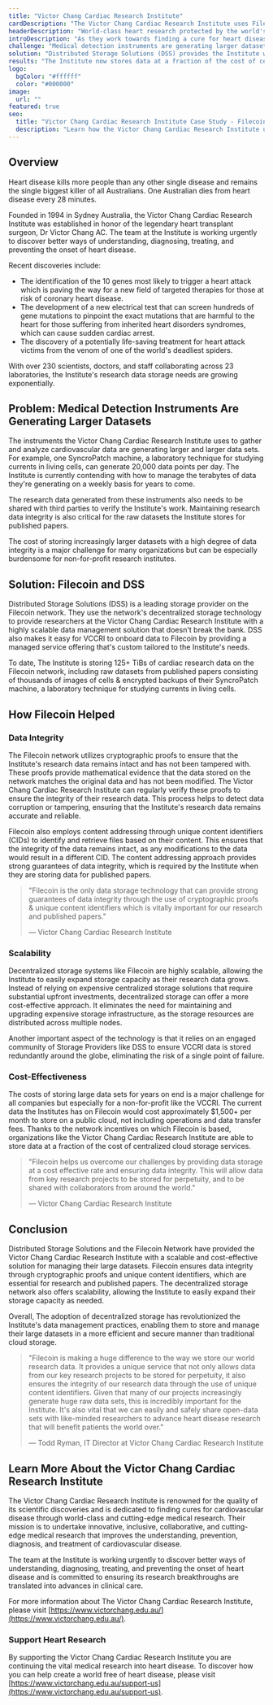 ```yaml
---
title: "Victor Chang Cardiac Research Institute"
cardDescription: "The Victor Chang Cardiac Research Institute uses Filecoin to securely store and preserve over 125 TiB of vital cardiac research data."
headerDescription: "World-class heart research protected by the world's largest decentralized storage network."
introDescription: "As they work towards finding a cure for heart disease, The Victor Chang Cardiac Research Institute is utilizing Filecoin to safeguard and share research data."
challenge: "Medical detection instruments are generating larger datasets, with one SyncroPatch machine generating 20,000 data points per day. The Institute needs to manage terabytes of data weekly while maintaining research data integrity for published papers and sharing data with third parties for verification."
solution: "Distributed Storage Solutions (DSS) provides the Institute with a managed Filecoin storage service, enabling them to store 125+ TiBs of cardiac research data including raw datasets from published papers and encrypted backups of their SyncroPatch machine data."
results: "The Institute now stores data at a fraction of the cost of centralized cloud storage (saving $1,500+ monthly), with strong data integrity guarantees through cryptographic proofs and unique content identifiers, ensuring research data remains accurate and reliable for published papers."
logo:
  bgColor: "#ffffff"
  color: "#000000"
image:
  url: ""
featured: true
seo:
  title: "Victor Chang Cardiac Research Institute Case Study - Filecoin for Medical Research Data"
  description: "Learn how the Victor Chang Cardiac Research Institute uses Filecoin to store 125+ TiB of cardiac research data with cryptographic integrity guarantees."
---
```


## Overview

Heart disease kills more people than any other single disease and remains the single biggest killer of all Australians. One Australian dies from heart disease every 28 minutes.

Founded in 1994 in Sydney Australia, the Victor Chang Cardiac Research Institute was established in honor of the legendary heart transplant surgeon, Dr Victor Chang AC. The team at the Institute is working urgently to discover better ways of understanding, diagnosing, treating, and preventing the onset of heart disease.

Recent discoveries include:

- The identification of the 10 genes most likely to trigger a heart attack which is paving the way for a new field of targeted therapies for those at risk of coronary heart disease.
- The development of a new electrical test that can screen hundreds of gene mutations to pinpoint the exact mutations that are harmful to the heart for those suffering from inherited heart disorders syndromes, which can cause sudden cardiac arrest.
- The discovery of a potentially life-saving treatment for heart attack victims from the venom of one of the world's deadliest spiders.

With over 230 scientists, doctors, and staff collaborating across 23 laboratories, the Institute's research data storage needs are growing exponentially.

## Problem: Medical Detection Instruments Are Generating Larger Datasets

The instruments the Victor Chang Cardiac Research Institute uses to gather and analyze cardiovascular data are generating larger and larger data sets. For example, one SyncroPatch machine, a laboratory technique for studying currents in living cells, can generate 20,000 data points per day. The Institute is currently contending with how to manage the terabytes of data they're generating on a weekly basis for years to come.

The research data generated from these instruments also needs to be shared with third parties to verify the Institute's work. Maintaining research data integrity is also critical for the raw datasets the Institute stores for published papers.

The cost of storing increasingly larger datasets with a high degree of data integrity is a major challenge for many organizations but can be especially burdensome for non-for-profit research institutes.

## Solution: Filecoin and DSS

Distributed Storage Solutions (DSS) is a leading storage provider on the Filecoin network. They use the network's decentralized storage technology to provide researchers at the Victor Chang Cardiac Research Institute with a highly scalable data management solution that doesn't break the bank. DSS also makes it easy for VCCRI to onboard data to Filecoin by providing a managed service offering that's custom tailored to the Institute's needs.

To date, The Institute is storing 125+ TiBs of cardiac research data on the Filecoin network, including raw datasets from published papers consisting of thousands of images of cells & encrypted backups of their SyncroPatch machine, a laboratory technique for studying currents in living cells.

## How Filecoin Helped

### Data Integrity

The Filecoin network utilizes cryptographic proofs to ensure that the Institute's research data remains intact and has not been tampered with. These proofs provide mathematical evidence that the data stored on the network matches the original data and has not been modified. The Victor Chang Cardiac Research Institute can regularly verify these proofs to ensure the integrity of their research data. This process helps to detect data corruption or tampering, ensuring that the Institute's research data remains accurate and reliable.

Filecoin also employs content addressing through unique content identifiers (CIDs) to identify and retrieve files based on their content. This ensures that the integrity of the data remains intact, as any modifications to the data would result in a different CID. The content addressing approach provides strong guarantees of data integrity, which is required by the Institute when they are storing data for published papers.

> "Filecoin is the only data storage technology that can provide strong guarantees of data integrity through the use of cryptographic proofs & unique content identifiers which is vitally important for our research and published papers."
>
> — Victor Chang Cardiac Research Institute

### Scalability

Decentralized storage systems like Filecoin are highly scalable, allowing the Institute to easily expand storage capacity as their research data grows. Instead of relying on expensive centralized storage solutions that require substantial upfront investments, decentralized storage can offer a more cost-effective approach. It eliminates the need for maintaining and upgrading expensive storage infrastructure, as the storage resources are distributed across multiple nodes.

Another important aspect of the technology is that it relies on an engaged community of Storage Providers like DSS to ensure VCCRI data is stored redundantly around the globe, eliminating the risk of a single point of failure.

### Cost-Effectiveness

The costs of storing large data sets for years on end is a major challenge for all companies but especially for a non-for-profit like the VCCRI. The current data the Institutes has on Filecoin would cost approximately $1,500+ per month to store on a public cloud, not including operations and data transfer fees. Thanks to the network incentives on which Filecoin is based, organizations like the Victor Chang Cardiac Research Institute are able to store data at a fraction of the cost of centralized cloud storage services.

> "Filecoin helps us overcome our challenges by providing data storage at a cost effective rate and ensuring data integrity. This will allow data from key research projects to be stored for perpetuity, and to be shared with collaborators from around the world."
>
> — Victor Chang Cardiac Research Institute

## Conclusion

Distributed Storage Solutions and the Filecoin Network have provided the Victor Chang Cardiac Research Institute with a scalable and cost-effective solution for managing their large datasets. Filecoin ensures data integrity through cryptographic proofs and unique content identifiers, which are essential for research and published papers. The decentralized storage network also offers scalability, allowing the Institute to easily expand their storage capacity as needed.

Overall, The adoption of decentralized storage has revolutionized the Institute's data management practices, enabling them to store and manage their large datasets in a more efficient and secure manner than traditional cloud storage.

> "Filecoin is making a huge difference to the way we store our world research data. It provides a unique service that not only allows data from our key research projects to be stored for perpetuity, it also ensures the integrity of our research data through the use of unique content identifiers. Given that many of our projects increasingly generate huge raw data sets, this is incredibly important for the Institute. It's also vital that we can easily and safely share open-data sets with like-minded researchers to advance heart disease research that will benefit patients the world over."
>
> — Todd Ryman, IT Director at Victor Chang Cardiac Research Institute

## Learn More About the Victor Chang Cardiac Research Institute

The Victor Chang Cardiac Research Institute is renowned for the quality of its scientific discoveries and is dedicated to finding cures for cardiovascular disease through world-class and cutting-edge medical research. Their mission is to undertake innovative, inclusive, collaborative, and cutting-edge medical research that improves the understanding, prevention, diagnosis, and treatment of cardiovascular disease.

The team at the Institute is working urgently to discover better ways of understanding, diagnosing, treating, and preventing the onset of heart disease and is committed to ensuring its research breakthroughs are translated into advances in clinical care.

For more information about The Victor Chang Cardiac Research Institute, please visit [https://www.victorchang.edu.au/](https://www.victorchang.edu.au/).

### Support Heart Research

By supporting the Victor Chang Cardiac Research Institute you are continuing the vital medical research into heart disease. To discover how you can help create a world free of heart disease, please visit [https://www.victorchang.edu.au/support-us](https://www.victorchang.edu.au/support-us).
